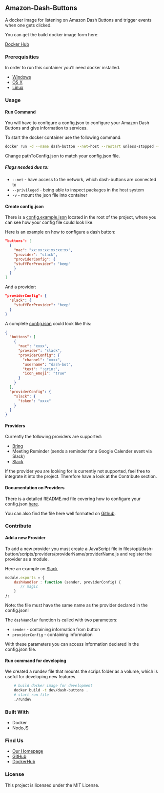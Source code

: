 ## Amazon-Dash-Buttons

A docker image for listening on Amazon Dash Buttons and trigger events when one gets clicked.

You can get the build docker image form here:

[Docker Hub](https://hub.docker.com/r/fusonic/amazon-dash-buttons/)

### Prerequisities

In order to run this container you'll need docker installed.

* [Windows](https://docs.docker.com/windows/started)
* [OS X](https://docs.docker.com/mac/started/)
* [Linux](https://docs.docker.com/linux/started/)

### Usage

#### Run Command

You will have to configure a config.json to configure your Amazon Dash Buttons and give information to services. 

To start the docker container use the following command: 

```bash
docker run -d --name dash-button --net=host --restart unless-stopped --privileged -v /pathToConfig.json:/config.json fusonic/amazon-dash-buttons:latest
```

Change pathToConfig.json to match your config.json file.

##### Flags needed due to:

* `--net` - have access to the network, which dash-buttons are connected to
* `--privileged` - being able to inspect packages in the host system
* `-v` - mount the json file into container

#### Create config.json

There is a [config.example.json](config.example.json) located in the root of the project, where you can see how your config file could look like.

Here is an example on how to configure a dash button:

```json 
"buttons": [
  {
    "mac": "xx:xx:xx:xx:xx:xx",
    "provider": "slack",
    "providerConfig": {
    "stuffForProvider": "beep"
    }
  }
]
```

And a provider:

```json
"providerConfig": {
  "slack": {
    "stuffForProvider": "beep"
  }
}
```

A complete [config.json](config.example.json) could look like this:

```json
{
  "buttons": [
    {
      "mac": "xxxx",
      "provider": "slack",
      "providerConfig": {
        "channel": "xxxx",
        "username": "dash-bot",
        "text": ":grin:",
        "icon_emoji": "true"
      }
    }
  ],
  "providerConfig": {
    "slack": {
      "token": "xxxx"
    }
  }
}
```

#### Providers

Currently the following providers are supported:

* [Bring](https://getbring.com/)
* Meeting Reminder (sends a reminder for a Google Calender event via Slack)
* [Slack](https://slack.com/)

If the provider you are looking for is currently not supported, feel free to integrate it into the project. Therefore have a look at the Contribute section.

#### Documentation on Providers

There is a detailed README.md file covering how to configure your config.json [here](files/opt/dash-button/scripts/providers/README.md).

You can also find the file here well formated on [Github](https://github.com/fusonic/amazon-dash-buttons/blob/master/files/opt/dash-button/scripts/providers/README.md).

### Contribute

#### Add a new Provider

To add a new provider you must create a JavaScript file in files/opt/dash-button/scripts/providers/providerName/providerName.js and register the provider as a module.

Here an example on [Slack](files/opt/dash-button/scripts/providers/slack/slack.js)

```javascript
module.exports = {
    dashHandler : function (sender, providerConfig) {
       // magic
    }
};

```

Note: the file must have the same name as the provider declared in the config.json!

The `dashHandler` function is called with two parameters:

 * `sender` - containing information from button
 * `providerConfig` - containing information 
 
 With these parameters you can access information declared in the config.json file.
 
#### Run command for developing

We created a rundev file that mounts the scrips folder as a volume, which is useful for developing new features.

``` bash
    # build docker image for development
    docker build -t dev/dash-buttons .
    # start run file
    ./rundev
```
 
### Built With

* Docker
* NodeJS

### Find Us

* [Our Homepage](https://www.fusonic.net/)
* [GitHub](https://github.com/fusonic)
* [DockerHub](https://hub.docker.com/u/fusonic/)

### License

This project is licensed under the MIT License.